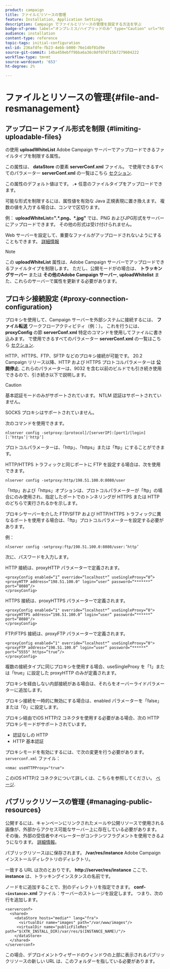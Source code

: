 ```yaml
---
product: campaign
title: ファイルとリソースの管理
feature: Installation, Application Settings
description: Campaign でファイルとリソースの管理を設定する方法を学ぶ
badge-v7-prem: label="オンプレミス/ハイブリッドのみ" type="Caution" url="https://experienceleague.adobe.com/docs/campaign-classic/using/installing-campaign-classic/architecture-and-hosting-models/hosting-models-lp/hosting-models.html?lang=ja" tooltip="オンプレミスデプロイメントとハイブリッドデプロイメントにのみ適用されます"
audience: installation
content-type: reference
topic-tags: initial-configuration
exl-id: 236afdfe-fb23-4ebb-b000-76e14bf01d9e
source-git-commit: 14ba450ebff9bba6a36c0df07d715b7279604222
workflow-type: tm+mt
source-wordcount: '653'
ht-degree: 2%

---
```


# ファイルとリソースの管理{#file-and-resmanagement}



## アップロードファイル形式を制限 {#limiting-uploadable-files}

の使用 **uploadWhiteList** Adobe Campaign サーバーでアップロードできるファイルタイプを制限する属性。

この属性は、 **dataStore** の要素 **serverConf.xml** ファイル。 で使用できるすべてのパラメーター **serverConf.xml** の一覧はこちら [セクション](../../installation/using/the-server-configuration-file.md).

この属性のデフォルト値はです。 **.+** 任意のファイルタイプをアップロードできます。

可能な形式を制限するには、属性値を有効な Java 正規表現に置き換えます。 複数の値を入力する場合は、コンマで区切ります。

例： **uploadWhiteList=&quot;.&#42;.png、&#42;.jpg&quot;** では、PNG およびJPG形式をサーバーにアップロードできます。 その他の形式は受け付けられません。

Web サーバーを設定して、重要なファイルがアップロードされないようにすることもできます。 [詳細情報](web-server-configuration.md)

>[!NOTE]
>
>この **uploadWhiteList** 属性は、Adobe Campaign サーバーでアップロードできるファイルタイプを制限します。 ただし、公開モードがの場合は、 **トラッキングサーバー** または **その他のAdobe Campaign サーバー**, **uploadWhitelist** また、これらのサーバーで属性を更新する必要があります。

## プロキシ接続設定 {#proxy-connection-configuration}

プロキシを使用して、Campaign サーバーを外部システムに接続するには、 **ファイル転送** ワークフローアクティビティ（例：）。 これを行うには、 **proxyConfig** の節 **serverConf.xml** 特定のコマンドを使用してファイルに書き込みます。 で使用できるすべてのパラメーター **serverConf.xml** の一覧はこちら [セクション](../../installation/using/the-server-configuration-file.md).

HTTP、HTTPS、FTP、SFTP などのプロキシ接続が可能です。 20.2 Campaign リリース以降、HTTP および HTTPS プロトコルパラメーターは **公開停止**. これらのパラメーターは、9032 を含む以前のビルドでも引き続き使用できるので、引き続き以下で説明します。

>[!CAUTION]
>
>基本認証モードのみがサポートされています。 NTLM 認証はサポートされていません。
>
>SOCKS プロキシはサポートされていません。
>

次のコマンドを使用できます。

```
nlserver config -setproxy:[protocol]/[serverIP]:[port]/[login][:‘https’|'http’]
```

プロトコルパラメーターは、「http」、「https」または「ftp」にすることができます。

HTTP/HTTPS トラフィックと同じポートに FTP を設定する場合は、次を使用できます。

```
nlserver config -setproxy:http/198.51.100.0:8080/user
```

「http」および「https」オプションは、プロトコルパラメーターが「ftp」の場合にのみ使用され、指定したポートでのトンネリングが HTTPS または HTTP のどちらで実行されるかを示します。

プロキシサーバーを介した FTP/SFTP および HTTP/HTTPS トラフィックに異なるポートを使用する場合は、「ftp」プロトコルパラメーターを設定する必要があります。


例：

```
nlserver config -setproxy:ftp/198.51.100.0:8080/user:’http’
```

次に、パスワードを入力します。

HTTP 接続は、proxyHTTP パラメーターで定義されます。

```
<proxyConfig enabled=“1” override=“localhost*” useSingleProxy=“0”>
<proxyHTTP address=“198.51.100.0" login=“user” password=“*******” port=“8080”/>
</proxyConfig>
```

HTTPS 接続は、proxyHTTPS パラメーターで定義されます。

```
<proxyConfig enabled=“1" override=“localhost*” useSingleProxy=“0">
<proxyHTTPS address=“198.51.100.0” login=“user” password=“******” port=“8080"/>
</proxyConfig>
```

FTP/FTPS 接続は、proxyFTP パラメーターで定義されます。

```
<proxyConfig enabled=“1" override=“localhost*” useSingleProxy=“0">
<proxyFTP address=“198.51.100.0” login=“user” password=“******” port=“5555" https=”true”/>
</proxyConfig>
```

複数の接続タイプに同じプロキシを使用する場合、useSingleProxy を「1」または「true」に設定した proxyHTTP のみが定義されます。

プロキシを経由しない内部接続がある場合は、それらをオーバーライドパラメーターに追加します。

プロキシ接続を一時的に無効にする場合は、enabled パラメーターを「false」または「0」に設定します。

プロキシ経由でiOS HTTP/2 コネクタを使用する必要がある場合、次の HTTP プロキシモードがサポートされています。

* 認証なしの HTTP
* HTTP 基本認証

プロキシモードを有効にするには、で次の変更を行う必要があります。 `serverconf.xml` ファイル：

```
<nmac useHTTPProxy="true">
```

このiOS HTTP/2 コネクタについて詳しくは、こちらを参照してください。 [ページ](../../delivery/using/about-mobile-app-channel.md).

## パブリックリソースの管理 {#managing-public-resources}

公開するには、キャンペーンにリンクされたメールや公開リソースで使用される画像が、外部からアクセス可能なサーバー上に存在している必要があります。 その後、外部の受信者やオペレーターがコンテンツフラグメントを使用できるようになります。 [詳細情報](../../installation/using/deploying-an-instance.md#managing-public-resources)。

パブリックリソースはに保存されます。 **/var/res/instance** Adobe Campaign インストールディレクトリのディレクトリ。

一致する URL は次のとおりです。 **http://server/res/instance** ここで、 **instance** は、トラッキングインスタンスの名前です。

ノードをに追加することで、別のディレクトリを指定できます。 **conf-`<instance>`.xml** ファイル：サーバーのストレージを設定します。 つまり、次の行を追加します。

```
<serverconf>
  <shared>
    <dataStore hosts="media*" lang="fra">
      <virtualDir name="images" path="/var/www/images"/>
     <virtualDir name="publicFileRes" path="$(XTK_INSTALL_DIR)/var/res/$(INSTANCE_NAME)/"/>
    </dataStore>
  </shared>
</serverconf>
```

この場合、デプロイメントウィザードのウィンドウの上部に表示されるパブリックリソースの新しい URL は、このフォルダーを指している必要があります。
